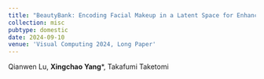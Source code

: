 ```yaml
---
title: "BeautyBank: Encoding Facial Makeup in a Latent Space for Enhanced Makeup Applications"
collection: misc
pubtype: domestic
date: 2024-09-10
venue: 'Visual Computing 2024, Long Paper'
---
```


Qianwen Lu, **Xingchao Yang***, Takafumi Taketomi